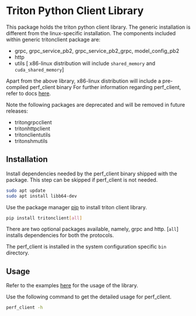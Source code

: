 <!--
Copyright (c) 2020, NVIDIA CORPORATION. All rights reserved.

Redistribution and use in source and binary forms, with or without
modification, are permitted provided that the following conditions
are met:
 * Redistributions of source code must retain the above copyright
   notice, this list of conditions and the following disclaimer.
 * Redistributions in binary form must reproduce the above copyright
   notice, this list of conditions and the following disclaimer in the
   documentation and/or other materials provided with the distribution.
 * Neither the name of NVIDIA CORPORATION nor the names of its
   contributors may be used to endorse or promote products derived
   from this software without specific prior written permission.

THIS SOFTWARE IS PROVIDED BY THE COPYRIGHT HOLDERS ``AS IS'' AND ANY
EXPRESS OR IMPLIED WARRANTIES, INCLUDING, BUT NOT LIMITED TO, THE
IMPLIED WARRANTIES OF MERCHANTABILITY AND FITNESS FOR A PARTICULAR
PURPOSE ARE DISCLAIMED.  IN NO EVENT SHALL THE COPYRIGHT OWNER OR
CONTRIBUTORS BE LIABLE FOR ANY DIRECT, INDIRECT, INCIDENTAL, SPECIAL,
EXEMPLARY, OR CONSEQUENTIAL DAMAGES (INCLUDING, BUT NOT LIMITED TO,
PROCUREMENT OF SUBSTITUTE GOODS OR SERVICES; LOSS OF USE, DATA, OR
PROFITS; OR BUSINESS INTERRUPTION) HOWEVER CAUSED AND ON ANY THEORY
OF LIABILITY, WHETHER IN CONTRACT, STRICT LIABILITY, OR TORT
(INCLUDING NEGLIGENCE OR OTHERWISE) ARISING IN ANY WAY OUT OF THE USE
OF THIS SOFTWARE, EVEN IF ADVISED OF THE POSSIBILITY OF SUCH DAMAGE.
-->

# Triton Python Client Library

This package holds the triton python client library. The generic
installation is different from the linux-specific installation. The components
included within generic tritonclient package are:
- grpc, grpc_service_pb2, grpc_service_pb2_grpc, model_config_pb2
- http
- utils [ x86-linux distribution will include `shared_memory` and `cuda_shared_memory`]

Apart from the above library, x86-linux distribution will include a pre-compiled perf_client binary
For further information regarding perf_client, refer to docs [here](https://github.com/triton-inference-server/server/blob/master/docs/perf_client.rst).

Note the following packages are deprecated and will be removed in future releases:
- tritongrpcclient
- tritonhttpclient
- tritonclientutils
- tritonshmutils


## Installation

Install dependencies needed by the perf_client binary shipped with the package. This step
can be skipped if perf_client is not needed.

```bash
sudo apt update
sudo apt install libb64-dev
```

Use the package manager [pip](https://pip.pypa.io/en/stable/) to install triton client
library.

```bash
pip install tritonclient[all]
```

There are two optional packages available, namely, grpc and http. [`all`] installs
dependencies for both the protocols.

The perf_client is installed in the system configuration specific `bin` directory.

## Usage

Refer to the  examples [here](https://github.com/triton-inference-server/server/tree/master/src/clients/python/examples) for the usage of the library.

Use the following command to get the detailed usage for perf_client.

```bash
perf_client -h
```
